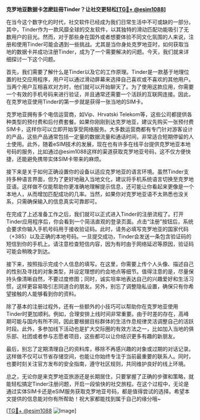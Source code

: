 **克罗地亚数据卡怎麽註冊Tinder？让社交更轻松[[TG💪+ @esim1088](https://t.me/s/esim1088)]**

在当今这个数字化的时代，社交软件已经成为我们日常生活中不可或缺的一部分。其中，Tinder作为一款风靡全球的交友软件，以其独特的滑动匹配功能吸引了无数用户的目光。然而，对于那些身在国外或者想要体验不同文化氛围的人来说，注册和使用Tinder可能会遇到一些挑战。尤其是当你身处克罗地亚时，如何获取当地的数据卡并成功注册Tinder，成为了一个需要解决的问题。今天，我们就来详细探讨一下这个问题。

首先，我们需要了解什么是Tinder以及它的工作原理。Tinder是一款基于地理位置的社交应用程序，用户可以通过滑动屏幕来选择自己喜欢或不喜欢的其他用户。当两个用户互相喜欢对方时，他们就可以开始聊天了。为了使用这款应用，你需要一个有效的手机号码来进行验证，并且通常还需要一个活跃的互联网连接。因此，在克罗地亚使用Tinder的第一步就是获得一张当地的SIM卡。

克罗地亚拥有多个电信运营商，如Vip、Hrvatski Telekom等，这些公司都提供各种类型的预付费和后付费套餐。如果你刚刚到达克罗地亚，建议先购买一张预付费SIM卡，这样你可以立即开始享受网络服务。大多数运营商都有专门针对游客设计的产品，这些产品通常包括一定量的数据流量和通话时间，非常适合短期停留的人士使用。此外，随着eSIM技术的发展，现在也有许多在线平台提供克罗地亚本地号码的服务，比如通过@esim1088这样的渠道获取克罗地亚号码，这不仅方便快捷，还能避免携带实体SIM卡带来的麻烦。

接下来是关于如何正确设置你的设备以适应克罗地亚的语言环境。虽然Tinder支持多种语言界面，但为了更好地融入当地文化，建议将手机系统语言切换至克罗地亚语。这样做不仅能帮助你更准确地理解提示信息，还可能让你看起来更像是一个本地人，从而增加匹配成功的几率。当然，如果你对克罗地亚语不太熟悉也没关系，只需确保输入的信息真实可靠即可。

在完成了上述准备工作之后，我们就可以正式进入Tinder的注册流程了。打开Tinder应用程序后，你会看到一个简洁直观的登录页面。点击“注册”按钮后，系统会要求你输入手机号码用于接收验证码。此时，请务必填写克罗地亚的国家代码（+385）以及正确的本地号码。一旦提交成功，Tinder会发送一条包含验证码的短信到你的手机上。请注意检查短信内容，因为有时由于网络延迟等原因，验证码可能会稍晚才到达。

接下来，按照指示完成个人信息的填写。在这里，你需要上传个人头像、描述自己的性别及寻找的对象类型，并设定理想的约会地点等细节。值得注意的是，尽量保持头像清晰自然，不要过度修图；同时，诚实坦率地表达自己的兴趣爱好和生活习惯，这样更容易吸引志同道合的朋友。另外，别忘了调整隐私设置，确保只有你希望接触的人能够看到你的资料。

除了基本的注册过程外，还有一些额外的小技巧可以帮助你在克罗地亚使用Tinder时更加顺利。例如，合理安排上线时间非常重要。由于时差的存在，高峰期可能与国内有所不同，因此要根据目标群体的生活作息规律灵活调整自己的活跃时段。此外，多参加线下活动也是扩大交际圈的有效方法之一，比如加入当地的俱乐部、社团或者参与志愿者项目，这些都可以让你结识更多有趣的新朋友。

最后，别忘了定期清理自己的资料库，移除不再感兴趣的对象或过期的对话记录。这样做不仅可以节省存储空间，也能让你始终专注于当前最重要的联系人。同时，也要时刻关注官方发布的安全指南，遵守社区规则，共同维护良好的线上环境。

总之，无论你是来克罗地亚旅游还是长期居住，只要掌握了正确的步骤和策略，就能轻松搞定Tinder注册问题，开启一段愉快的社交旅程。在这个过程中，无论是通过实体SIM卡还是eSIM服务获取克罗地亚号码，都是值得尝试的选择。希望本文提供的信息能对你有所帮助！祝大家都能找到属于自己的缘分哦~ 

[[TG💪+ @esim1088](https://t.me/s/esim1088) ![Image](https://i.postimg.cc/4NQfJmqS/Snipaste-2025-05-13-00-14-12.png)]